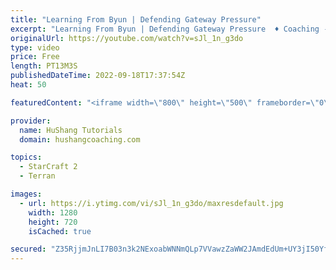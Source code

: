 ```yaml
---
title: "Learning From Byun | Defending Gateway Pressure"
excerpt: "Learning From Byun | Defending Gateway Pressure  ♦ Coaching -------------------------------------------------------------------------- Website: https://www.hushangcoaching.com  Interested in Starcraft lessons? Check out my website! I would love to help you improve and reach your goals. I've been coaching"
originalUrl: https://youtube.com/watch?v=sJl_1n_g3do
type: video
price: Free
length: PT13M3S
publishedDateTime: 2022-09-18T17:37:54Z
heat: 50

featuredContent: "<iframe width=\"800\" height=\"500\" frameborder=\"0\" src=\"https://www.youtube.com/embed/sJl_1n_g3do\" allow=\"accelerometer; autoplay; encrypted-media; gyroscope; picture-in-picture\" allowfullscreen></iframe>"

provider:
  name: HuShang Tutorials
  domain: hushangcoaching.com

topics:
  - StarCraft 2
  - Terran

images:
  - url: https://i.ytimg.com/vi/sJl_1n_g3do/maxresdefault.jpg
    width: 1280
    height: 720
    isCached: true

secured: "Z35RjjmJnLI7B03n3k2NExoabWNNmQLp7VVawzZaWW2JAmdEdUm+UY3jI50YfmJF8zzgiXKQthFlpcZWprQG8N9ztJmITggTeQXovukmfDYICfgasAXPecCAX9q4xDkOJXx2u9JnyiW9eqh1YFK+YLlfgrvmlkhSyJjENM8Ae8uOJVNyO4fNOLVJ2030N/op2JqJO7vGsM5UuSmNZvXDZPVEFrs7TzHFh4H333FnvF/NO9plR6ZDJefO3vTAgA7X+2OfgVYecs7iMJ8jqjgYN2Nq+EjvrpJe7UqUa9Fb5PPZHKqZf2hHhQJP5IEOos6XNbZixh4N67LTSlVhNWtt0TfdJw8gnONFLCQS5innIXFgKz2hhQoQNKqtvypmv+Fnyx6RZUg5DQdu5VhHincj4BeK5PLZRw+q79NO2KiBrSc=;HRw1b5Tw2JidDOJjgjJvcQ=="
---
```


